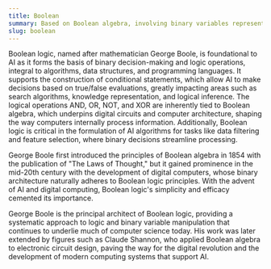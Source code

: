 ```yaml
---
title: Boolean
summary: Based on Boolean algebra, involving binary variables representing true or false, essential for logic operations in AI systems.
slug: boolean
---
```


Boolean logic, named after mathematician George Boole, is foundational to AI as it forms the basis of binary decision-making and logic operations, integral to algorithms, data structures, and programming languages. It supports the construction of conditional statements, which allow AI to make decisions based on true/false evaluations, greatly impacting areas such as search algorithms, knowledge representation, and logical inference. The logical operations AND, OR, NOT, and XOR are inherently tied to Boolean algebra, which underpins digital circuits and computer architecture, shaping the way computers internally process information. Additionally, Boolean logic is critical in the formulation of AI algorithms for tasks like data filtering and feature selection, where binary decisions streamline processing.

George Boole first introduced the principles of Boolean algebra in 1854 with the publication of "The Laws of Thought," but it gained prominence in the mid-20th century with the development of digital computers, whose binary architecture naturally adheres to Boolean logic principles. With the advent of AI and digital computing, Boolean logic's simplicity and efficacy cemented its importance.

George Boole is the principal architect of Boolean logic, providing a systematic approach to logic and binary variable manipulation that continues to underlie much of computer science today. His work was later extended by figures such as Claude Shannon, who applied Boolean algebra to electronic circuit design, paving the way for the digital revolution and the development of modern computing systems that support AI.